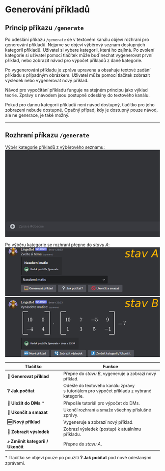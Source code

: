 # Generování příkladů

## Princip příkazu `/generate`

Po odeslání příkazu `/generate` se v&nbsp;textovém kanálu objeví rozhraní pro generování příkladů. Nejprve se objeví výběrový seznam dostupných kategorií příkladů. Uživatel si vybere kategorii, která ho zajímá. Po zvolení kategorie si uživatel pomocí tlačítek může buď nechat vygenerovat první příklad, nebo zobrazit návod pro výpočet příkladů z&nbsp;dané kategorie.

Po vygenerování příkladu je zpráva upravena a obsahuje textové zadání příkladu s&nbsp;případným obrázkem. Uživatel může pomocí tlačítek zobrazit výsledek nebo vygenerovat nový příklad.

Návod pro vypočítání příkladu funguje na stejném principu jako výklad teorie. Zprávy s&nbsp;návodem jsou postupně odeslány do textového kanálu.

Pokud pro danou kategorii příkladů není návod dostupný, tlačítko pro jeho zobrazení nebude dostupné. Opačný případ, kdy je dostupný pouze návod, ale ne generace, je také možný.

---

## Rozhraní příkazu `/generate`

Výběr kategorie příkladů z&nbsp;výběrového seznamu:<br>
![g](../img/020301.gif)

Po výběru kategorie se rozhraní přepne do _stavu A_:<br>
![h](../img/020302.png)

Tlačítko|Funkce
---|---
__🧮 Generovat příklad__|Přepne do _stavu B_, vygeneruje a zobrazí nový příklad.
__❔ Jak počítat__|Odešle do textového kanálu zprávy<br>s tutoriálem pro výpočet příkladu z&nbsp;vybrané kategorie.
__📨 Uložit do DMs__ *|Přepošle tutoriál pro výpočet do DMs.
__🚫 Ukončit a smazat__|Ukončí rozhraní a smaže všechny příslušné zprávy.
__🆕 Nový příklad__|Vygeneruje a zobrazí nový příklad.
__🛂 Zobrazit výsledek__|Zobrazí výsledek (postup) k&nbsp;atuálnímu příkladu.
__⤴️ Změnit kategorii / Ukončit__|Přepne do _stavu A_.

*&nbsp;Tlačítko se objeví pouze po použití __❔ Jak počítat__ pod nově odeslanými zprávami.

<script>const onHoverLeave = (event) => {let img = event.currentTarget;let src = img.src.slice(0, -3);if(event.type == "mouseenter"){src += "gif";}else{src += "png";}img.src = src;}
let images = document.querySelectorAll("img[alt='g']");images.forEach((img) => {if(img.src.endsWith(".gif")) {img.src = img.src.slice(0, -3) + "png";img.addEventListener("mouseenter", onHoverLeave);img.addEventListener("mouseleave", onHoverLeave);}});</script>

